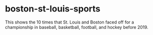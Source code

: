 # boston-st-louis-sports
This shows the 10 times that St. Louis and Boston faced off for a championship in baseball, basketball, football, and hockey before 2019.
